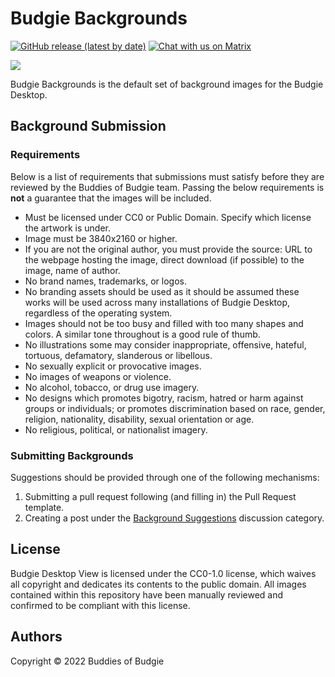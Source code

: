 # Budgie Backgrounds

[![GitHub release (latest by date)](https://img.shields.io/github/v/release/BuddiesOfBudgie/budgie-backgrounds)](https://github.com/BuddiesOfBudgie/budgie-backgrounds/releases)
[![Chat with us on Matrix](https://img.shields.io/badge/chat-on%20Matrix-%230098D4)](https://matrix.to/#/#buddies-of-budgie:matrix.org)

[![](https://opencollective.com/buddies-of-budgie/tiers/backer.svg?avatarHeight=96)](https://opencollective.com/buddies-of-budgie)

Budgie Backgrounds is the default set of background images for the Budgie Desktop.

## Background Submission

### Requirements

Below is a list of requirements that submissions must satisfy before they are reviewed by the Buddies of Budgie team. Passing the below requirements is **not** a guarantee that the images will be included.

- Must be licensed under CC0 or Public Domain. Specify which license the artwork is under.
- Image must be 3840x2160 or higher.
- If you are not the original author, you must provide the source: URL to the webpage hosting the image, direct download (if possible) to the image, name of author.
- No brand names, trademarks, or logos.
- No branding assets should be used as it should be assumed these works will be used across many installations of Budgie Desktop, regardless of the operating system.
- Images should not be too busy and filled with too many shapes and colors. A similar tone throughout is a good rule of thumb.
- No illustrations some may consider inappropriate, offensive, hateful, tortuous, defamatory, slanderous or libellous.
- No sexually explicit or provocative images.
- No images of weapons or violence.
- No alcohol, tobacco, or drug use imagery.
- No designs which promotes bigotry, racism, hatred or harm against groups or individuals; or promotes discrimination based on race, gender, religion, nationality, disability, sexual orientation or age.
- No religious, political, or nationalist imagery.

### Submitting Backgrounds

Suggestions should be provided through one of the following mechanisms:

1. Submitting a pull request following (and filling in) the Pull Request template.
2. Creating a post under the [Background Suggestions](https://github.com/BuddiesOfBudgie/budgie-backgrounds/discussions/categories/background-suggestions) discussion category.

## License

Budgie Desktop View is licensed under the CC0-1.0 license, which waives all copyright and dedicates its contents to the public domain. All images contained within this repository have been manually reviewed and confirmed to be compliant with this license.

## Authors

Copyright © 2022 Buddies of Budgie
